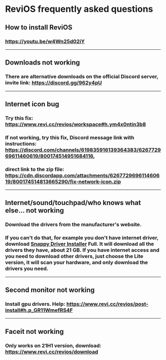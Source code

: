 # ReviOS frequently asked questions

## How to install ReviOS
### https://youtu.be/w4Wn25d02iY

---

## Downloads not working
### There are alternative downloads on the official Discord server, invite link: https://discord.gg/962y4pU

---

## Internet icon bug
### Try this fix: https://www.revi.cc/revios/workspace#h.ym4x0ntin3b8
### If not working, try this fix, Discord message link with instructions: https://discord.com/channels/619835916139364383/626772969611460619/800174514951684116, 
### direct link to the zip file: https://cdn.discordapp.com/attachments/626772969611460619/800174514813665290/fix-network-icon.zip

---

## Internet/sound/touchpad/who knows what else... not working
### Download the drivers from the manufacturer's website.
### If you can't do that, for example you don't have internet driver, download [Snappy Driver Installer](https://sdi-tool.org/) Full. It will download all the drivers they have, about 21 GB. If you have internet access and you need to download other drivers, just choose the Lite version, it will scan your hardware, and only download the drivers you need.

---

## Second monitor not working
### Install gpu drivers. Help: https://www.revi.cc/revios/post-install#h.p_GR11WmefRS4F

---

## Faceit not working
### Only works on 21H1 version, download: https://www.revi.cc/revios/download
